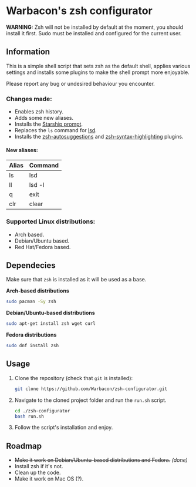 # Warbacon's zsh configurator

**WARNING:** Zsh will not be installed by default at the moment, you should install it first. Sudo must be installed and configured for the current user.

## Information

This is a simple shell script that sets zsh as the default shell, applies various settings and installs some plugins to make the shell prompt more enjoyable.

Please report any bug or undesired behaviour you encounter.

### Changes made:

- Enables zsh history.
- Adds some new aliases.
- Installs the [Starship prompt](https://starship.rs).
- Replaces the ```ls``` command for [lsd](https://github.com/Peltoche/lsd).
- Installs the [zsh-autosuggestions](https://github.com/zsh-users/zsh-autosuggestions.git) and [zsh-syntax-highlighting](https://github.com/zsh-users/zsh-syntax-highlighting) plugins.

#### New aliases:

| Alias | Command |
|-------|---------|
| ls    | lsd     |
| ll    | lsd -l  |
| q     | exit    |
| clr   | clear   |

### Supported Linux distributions:

- Arch based.
- Debian/Ubuntu based.
- Red Hat/Fedora based.

## Dependecies

Make sure that ```zsh``` is installed as it will be used as a base.

**Arch-based distributions**

```bash
sudo pacman -Sy zsh
```

**Debian/Ubuntu-based distributions**
```bash
sudo apt-get install zsh wget curl
```

**Fedora distributions**
```bash
sudo dnf install zsh
```

## Usage

1. Clone the repository (check that ```git``` is installed):
   
    ```bash
    git clone https://github.com/Warbacon/zsh-configurator.git
    ```

2. Navigate to the cloned project folder and run the ```run.sh``` script.
   
   ```bash
   cd ./zsh-configurator
   bash run.sh
   ```

3. Follow the script's installation and enjoy.

## Roadmap

- ~~Make it work on Debian/Ubuntu-based distributions and Fedora.~~ *(done)*
- Install zsh if it's not.
- Clean up the code.
- Make it work on Mac OS (?).
